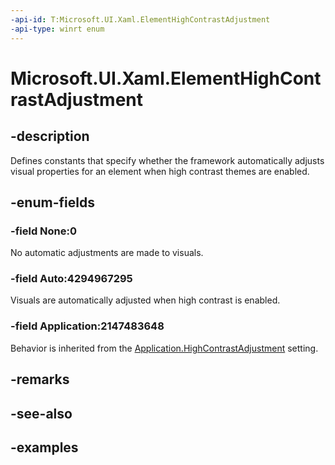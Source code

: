 ```yaml
---
-api-id: T:Microsoft.UI.Xaml.ElementHighContrastAdjustment
-api-type: winrt enum
---
```


<!-- Enumeration syntax.
public enum ElementHighContrastAdjustment : uint {
	Application = 2147483648
	Auto = 4294967295
	None = 0
}
-->

# Microsoft.UI.Xaml.ElementHighContrastAdjustment

## -description
Defines constants that specify whether the framework automatically adjusts visual properties for an element when high contrast themes are enabled.

## -enum-fields

### -field None:0
No automatic adjustments are made to visuals.

### -field Auto:4294967295
Visuals are automatically adjusted when high contrast is enabled.

### -field Application:2147483648
Behavior is inherited from the [Application.HighContrastAdjustment](application_highcontrastadjustment.md) setting.

## -remarks

## -see-also

## -examples

